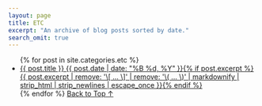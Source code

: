 ```yaml
---
layout: page
title: ETC
excerpt: "An archive of blog posts sorted by date."
search_omit: true
---
```


<ul class="post-list">
{% for post in site.categories.etc %}
  <li><article><a href="{{ site.url }}{{ post.url }}">{{ post.title }} <span class="entry-date"><time datetime="{{ post.date | date_to_xmlschema }}">{{ post.date | date: "%B %d, %Y" }}</time></span>{% if post.excerpt %} <span class="excerpt">{{ post.excerpt | remove: '\[ ... \]' | remove: '\( ... \)' | markdownify | strip_html | strip_newlines | escape_once }}</span>{% endif %}</a></article></li>
{% endfor %}
<a href="#nav-toggle" class="back-to-top">Back to Top ↑</a>
</ul>
